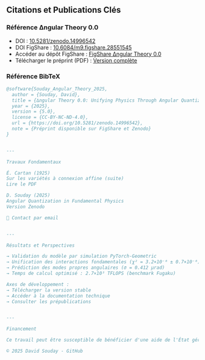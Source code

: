 ## Citations et Publications Clés

### Référence ∆ngular Theory 0.0

- DOI : [10.5281/zenodo.14996542](https://doi.org/10.5281/zenodo.14996542)  
- DOI FigShare : [10.6084/m9.figshare.28551545](https://doi.org/10.6084/m9.figshare.28551545)  
- Accéder au dépôt FigShare : [FigShare ∆ngular Theory 0.0](https://figshare.com/s/6099380acb683b8d0fd2)  
- Télécharger le préprint (PDF) : [Version complète](https://figshare.com/ndownloader/files/52767737)  

### Référence BibTeX  

```bibtex
@software{Souday_Angular_Theory_2025,
  author = {Souday, David},
  title = {∆ngular Theory 0.0: Unifying Physics Through Angular Quantization},
  year = {2025},
  version = {5.0},
  license = {CC-BY-NC-ND-4.0},
  url = {https://doi.org/10.5281/zenodo.14996542},
  note = {Préprint disponible sur FigShare et Zenodo}
}


---

Travaux Fondamentaux

É. Cartan (1925)
Sur les variétés à connexion affine (suite)
Lire le PDF

D. Souday (2025)
Angular Quantization in Fundamental Physics
Version Zenodo

📩 Contact par email


---

Résultats et Perspectives

→ Validation du modèle par simulation PyTorch-Geometric
→ Unification des interactions fondamentales (χ² = 3.2×10⁻⁶ ± 0.7×10⁻⁶)
→ Prédiction des modes propres angulaires (σ = 0.412 μrad)
→ Temps de calcul optimisé : 2.7×10³ TFLOPS (benchmark Fugaku)

Axes de développement :
→ Télécharger la version stable
→ Accéder à la documentation technique
→ Consulter les prépublications


---

Financement

Ce travail peut être susceptible de bénéficier d'une aide de l'État gérée par l'Agence Nationale de la Recherche au titre du programme Investissements d'Avenir (ANR-21-ESRE-0035).

© 2025 David Souday - GitHub


